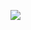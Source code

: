 [![](http://img.youtube.com/vi/eT844JWkJUk/0.jpg)](https://www.youtube.com/watch?v=eT844JWkJUk&list=PLb6UbFXBdbCrvdXVgY_3jp5swtvW24fYv&index=1)
